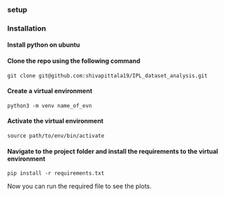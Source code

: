 ### setup

### Installation
#### Install python on ubuntu
#### Clone the repo using the following command
    git clone git@github.com:shivapittala19/IPL_dataset_analysis.git
#### Create a virtual environment 
    python3 -m venv name_of_evn 
#### Activate the virtual environment
    source path/to/env/bin/activate
#### Navigate to the project folder and install the requirements to the virtual environment
    pip install -r requirements.txt
    
Now you can run the required file to see the plots.

